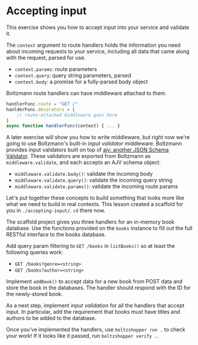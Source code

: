 # Accepting input

This exercise shows you how to accept input into your service and validate it.

The `context` argument to route handlers holds the information you need about incoming requests to your service, including all data that came along with the request, parsed for use.

- `context.params`: route parameters
- `context.query`: query string parameters, parsed
- `context.body`: a promise for a fully-parsed body object

Boltzmann route handlers can have middleware attached to them.

```js
handlerFunc.route = "GET /"
hanlderFunc.decorators = [
    // route-attached middleware goes here
]
async function handlerFunc(context) { ... }
```

A later exercise will show you how to write middleware, but right now we're going to use Boltzmann's
built-in _input validator_ middleware. Boltzmann provides input validators built on top of [ajv:
another JSON Schema Validator](https://ajv.js.org). These validators are exported from Boltzmann as
`middleware.validate`, and each accepts an AJV schema object:

* `middleware.validate.body()`: validate the incoming body
* `middleware.validate.query()`: validate the incoming query string
* `middleware.validate.params()`: validate the incoming route params

Let's put together these concepts to build something that looks more like what we need to build in
real contexts. This lesson created a scaffold for you in `./accepting-input/`. `cd` there now.

The scaffold project gives you three handlers for an in-memory book database. Use the functions
provided on the `books` instance to fill out the full RESTful interface to the books database.

Add query param filtering to `GET /books` in `listBooks()` so at least the following queries work:

- `GET /books?genre=<string>`
- `GET /books?author=<string>`

Implement `addBook()` to accept data for a new book from POST data and store the book in the
databases. The handler should respond with the ID for the newly-stored book.

As a next step, implement _input validation_ for all the handlers that accept input. In particular,
add the requirement that books must have titles and authors to be added to the database.

Once you've implemented the handlers, use `boltzshopper run .` to check your work! If it looks like
it passed, run `boltzshopper verify .`.
